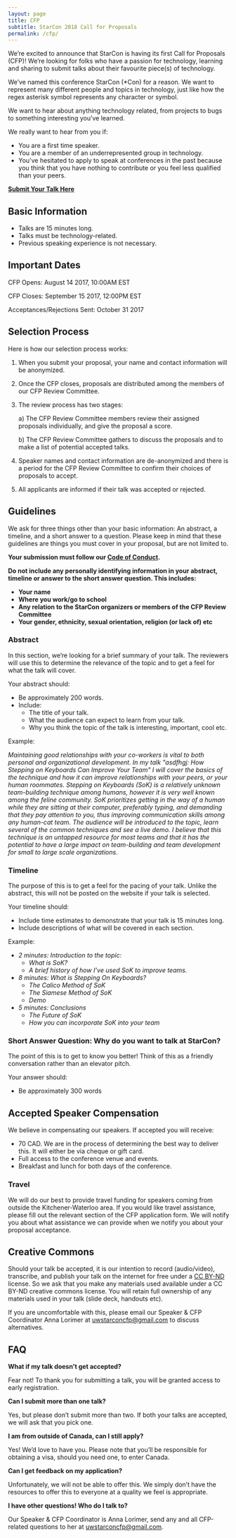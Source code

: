 ```yaml
---
layout: page
title: CFP
subtitle: StarCon 2018 Call for Proposals
permalink: /cfp/
---
```



We’re excited to announce that StarCon is having its first Call for Proposals (CFP)! We’re looking for folks who have a passion for technology, learning and sharing to submit talks about their favourite piece(s) of technology.

We’ve named this conference StarCon (\*Con) for a reason. We want to represent many different people and topics in technology, just like how the regex asterisk symbol represents any character or symbol.

We want to hear about anything technology related, from projects to bugs to something interesting you’ve learned.

We really want to hear from you if: 
- You are a first time speaker.
- You are a member of an underrepresented group in technology.
- You’ve hesitated to apply to speak at conferences  in the past because you think that you have nothing to contribute or you feel less qualified than your peers.   

**[Submit Your Talk Here](https://goo.gl/forms/ooTbAnAtcJmneZSE2)**

## Basic Information 

- Talks are 15 minutes long.
- Talks must be technology-related.
- Previous speaking experience is not necessary. 

## Important Dates

CFP Opens: August 14 2017, 10:00AM EST

CFP Closes: September 15 2017, 12:00PM EST

Acceptances/Rejections Sent: October 31 2017

## Selection Process

Here is how our selection process works: 

1. When you submit your proposal, your name and contact information will be anonymized.
2. Once the CFP closes, proposals are distributed among the members of our CFP Review Committee.
3. The review process has two stages:
	
	a) The CFP Review Committee members review their assigned proposals individually, and give the proposal a score. 

	b) The CFP Review Committee gathers to discuss the proposals and to make a list of potential accepted talks.
4. Speaker names and contact information are de-anonymized and there is a period for the CFP Review Committee to confirm their choices of proposals to accept.
5. All applicants are informed if their talk was accepted or rejected.

## Guidelines 

We ask for three things other than your basic information: An abstract, a timeline, and a short answer to a question. Please keep in mind that these guidelines are things you must cover in your proposal, but are not limited to.

**Your submission must follow our [Code of Conduct](/coc/).** 

**Do not include any personally identifying information in your abstract, timeline or answer to the short answer question. This includes:**
- **Your name**
- **Where you work/go to school**
- **Any relation to the StarCon organizers or members of the CFP Review Committee**
- **Your gender, ethnicity, sexual orientation, religion (or lack of) etc**

### Abstract 

In this section, we’re looking for a brief summary of your talk. The reviewers will use this to determine the relevance of the topic and to get a feel for what the talk will cover. 

Your abstract should: 
- Be approximately 200 words. 
- Include:
	- The title of your talk. 
	- What the audience can expect to learn from your talk. 
 	- Why you think the topic of the talk is interesting, important, cool etc. 

Example: 

_Maintaining good relationships with your co-workers is vital to both personal and organizational development. In my talk "asdfhgj: How Stepping on Keyboards Can Improve Your Team"  I will cover the basics of the technique and how it can improve relationships with your peers, or your human roommates. Stepping on Keyboards (SoK) is a relatively unknown team-building technique among humans, however it is very well known among the feline community. SoK prioritizes getting in the way of a human while they are sitting at their computer, preferably typing, and demanding that they pay attention to you, thus improving communication skills among any human-cat team. The audience will be introduced to the topic, learn several of the common techniques and see a live demo. I believe that this technique is an untapped resource for most teams and that it has the potential to have a large impact on team-building and team development for small to large scale organizations._

### Timeline 

The purpose of this is to get a feel for the pacing of your talk. Unlike the abstract, this will not be posted on the website if your talk is selected. 

Your timeline should: 
- Include time estimates to demonstrate that your talk is 15 minutes long.
- Include descriptions of what will be covered in each section. 

Example: 

- _2 minutes: Introduction to the topic:_ 
	- _What is SoK?_
	- _A brief history of how I’ve used SoK to improve teams._
- _8 minutes: What is Stepping On Keyboards?_
	- _The Calico Method of SoK_
	- _The Siamese Method of SoK_
	- _Demo_
- _5 minutes: Conclusions_
	- _The Future of SoK_
	- _How you can incorporate SoK into your team_

### Short Answer Question: Why do you want to talk at StarCon?

The point of this is to get to know you better! Think of this as a friendly conversation rather than an elevator pitch. 

Your answer should: 
 - Be approximately 300 words 

## Accepted Speaker Compensation 

We believe in compensating our speakers. If accepted you will receive:

- 70 CAD. We are in the process of determining the best way to deliver this. It will either be via cheque or gift card.
- Full access to the conference venue and events.
- Breakfast and lunch for both days of the conference. 

### Travel 


We will do our best to provide travel funding for speakers coming from outside the Kitchener-Waterloo area. If you would like travel assistance, please fill out the relevant section of the CFP application form. We will notify you about what assistance we can provide when we notify you about your proposal acceptance. 

## Creative Commons 

Should your talk be accepted, it is our intention to record (audio/video), transcribe, and publish your talk on the internet for free under a [CC BY-ND](https://creativecommons.org/licenses/by-nd/2.0/ca/) license. So we ask that you make any materials used available under a CC BY-ND creative commons license.  You will retain full ownership of any materials used in your talk (slide deck, handouts etc). 

If you are uncomfortable with this, please email our Speaker & CFP Coordinator Anna Lorimer at [uwstarconcfp@gmail.com](mailto:uwstarconcfp@gmail.com) to discuss alternatives. 


## FAQ 

**What if my talk doesn't get accepted?**

Fear not! To thank you for submitting a talk, you will be granted access to early registration. 

**Can I submit more than one talk?**

Yes, but please don’t submit more than two.  If both your talks are accepted, we will ask that you pick one. 

**I am from outside of Canada, can I still apply?**

Yes! We’d love to have you. Please note that you’ll be responsible for obtaining a visa, should you need one, to enter Canada.


**Can I get feedback on my application?**

Unfortunately, we will not be able to offer this. We simply don’t have the resources to offer this to everyone at a quality we feel is appropriate. 

**I have other questions! Who do I talk to?**

Our Speaker & CFP Coordinator is Anna Lorimer, send any and all CFP-related questions to her at [uwstarconcfp@gmail.com](mailto:uwstarconcfp@gmail.com). 



